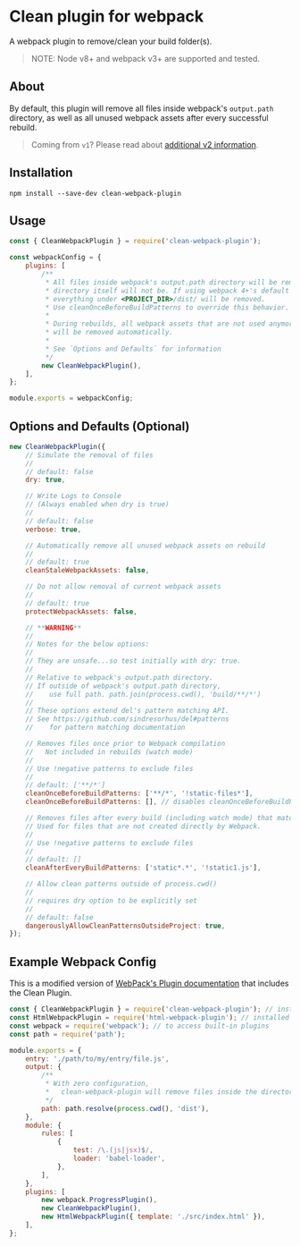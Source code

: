 # Clean plugin for webpack

A webpack plugin to remove/clean your build folder(s).

> NOTE: Node v8+ and webpack v3+ are supported and tested.

## About

By default, this plugin will remove all files inside webpack's `output.path` directory, as well as all unused webpack assets after every successful rebuild.

> Coming from `v1`? Please read about [additional v2 information](https://github.com/johnagan/clean-webpack-plugin/issues/106).

## Installation

`npm install --save-dev clean-webpack-plugin`

## Usage

```js
const { CleanWebpackPlugin } = require('clean-webpack-plugin');

const webpackConfig = {
    plugins: [
        /**
         * All files inside webpack's output.path directory will be removed once, but the
         * directory itself will not be. If using webpack 4+'s default configuration,
         * everything under <PROJECT_DIR>/dist/ will be removed.
         * Use cleanOnceBeforeBuildPatterns to override this behavior.
         *
         * During rebuilds, all webpack assets that are not used anymore
         * will be removed automatically.
         *
         * See `Options and Defaults` for information
         */
        new CleanWebpackPlugin(),
    ],
};

module.exports = webpackConfig;
```

## Options and Defaults (Optional)

```js
new CleanWebpackPlugin({
    // Simulate the removal of files
    //
    // default: false
    dry: true,

    // Write Logs to Console
    // (Always enabled when dry is true)
    //
    // default: false
    verbose: true,

    // Automatically remove all unused webpack assets on rebuild
    //
    // default: true
    cleanStaleWebpackAssets: false,

    // Do not allow removal of current webpack assets
    //
    // default: true
    protectWebpackAssets: false,

    // **WARNING**
    //
    // Notes for the below options:
    //
    // They are unsafe...so test initially with dry: true.
    //
    // Relative to webpack's output.path directory.
    // If outside of webpack's output.path directory,
    //    use full path. path.join(process.cwd(), 'build/**/*')
    //
    // These options extend del's pattern matching API.
    // See https://github.com/sindresorhus/del#patterns
    //    for pattern matching documentation

    // Removes files once prior to Webpack compilation
    //   Not included in rebuilds (watch mode)
    //
    // Use !negative patterns to exclude files
    //
    // default: ['**/*']
    cleanOnceBeforeBuildPatterns: ['**/*', '!static-files*'],
    cleanOnceBeforeBuildPatterns: [], // disables cleanOnceBeforeBuildPatterns

    // Removes files after every build (including watch mode) that match this pattern.
    // Used for files that are not created directly by Webpack.
    //
    // Use !negative patterns to exclude files
    //
    // default: []
    cleanAfterEveryBuildPatterns: ['static*.*', '!static1.js'],

    // Allow clean patterns outside of process.cwd()
    //
    // requires dry option to be explicitly set
    //
    // default: false
    dangerouslyAllowCleanPatternsOutsideProject: true,
});
```

## Example Webpack Config

This is a modified version of [WebPack's Plugin documentation](https://webpack.js.org/concepts/plugins/) that includes the Clean Plugin.

```js
const { CleanWebpackPlugin } = require('clean-webpack-plugin'); // installed via npm
const HtmlWebpackPlugin = require('html-webpack-plugin'); // installed via npm
const webpack = require('webpack'); // to access built-in plugins
const path = require('path');

module.exports = {
    entry: './path/to/my/entry/file.js',
    output: {
        /**
         * With zero configuration,
         *   clean-webpack-plugin will remove files inside the directory below
         */
        path: path.resolve(process.cwd(), 'dist'),
    },
    module: {
        rules: [
            {
                test: /\.(js|jsx)$/,
                loader: 'babel-loader',
            },
        ],
    },
    plugins: [
        new webpack.ProgressPlugin(),
        new CleanWebpackPlugin(),
        new HtmlWebpackPlugin({ template: './src/index.html' }),
    ],
};
```
